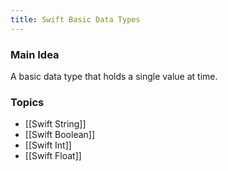 ```yaml
---
title: Swift Basic Data Types
---
```


### Main Idea
A basic data type that holds a single value at time.

### Topics
- [[Swift String]]
- [[Swift Boolean]]
- [[Swift Int]]
- [[Swift Float]]

